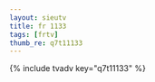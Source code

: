 ```yaml
--- 
layout: sieutv
title: fr 1133
tags: [frtv]
thumb_re: q7t11133
---
```

{% include tvadv key="q7t11133" %} 
